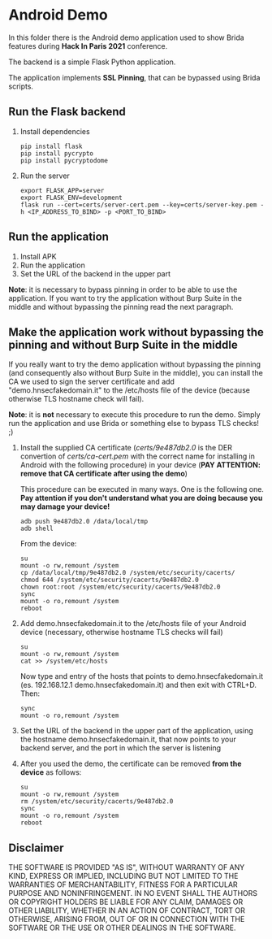 # Android Demo

In this folder there is the Android demo application used to show Brida features during **Hack In Paris 2021** conference. 

The backend is a simple Flask Python application.

The application implements **SSL Pinning**, that can be bypassed using Brida scripts.

## Run the Flask backend

1. Install dependencies

	```
	pip install flask
	pip install pycrypto
	pip install pycryptodome
	```

2. Run the server

	```
	export FLASK_APP=server
	export FLASK_ENV=development
	flask run --cert=certs/server-cert.pem --key=certs/server-key.pem -h <IP_ADDRESS_TO_BIND> -p <PORT_TO_BIND>
	```

## Run the application

1. Install APK
2. Run the application
3. Set the URL of the backend in the upper part

**Note**: it is necessary to bypass pinning in order to be able to use the application. If you want to try the application without Burp Suite in the middle and without bypassing the pinning read the next paragraph.

## Make the application work without bypassing the pinning and without Burp Suite in the middle

If you really want to try the demo application without bypassing the pinning (and consequently also without Burp Suite in the middle), you can install the CA we used to sign the server certificate and add "demo.hnsecfakedomain.it" to the /etc/hosts file of the device (because otherwise TLS hostname check will fail). 

**Note**: it is **not** necessary to execute this procedure to run the demo. Simply run the application and use Brida or something else to bypass TLS checks! ;)

1. Install the supplied CA certificate (*certs/9e487db2.0* is the DER convertion of *certs/ca-cert.pem* with the correct name for installing in Android with the following procedure) in your device (**PAY ATTENTION: remove that CA certificate after using the demo**)

	This procedure can be executed in many ways. One is the following one. **Pay attention if you don't understand what you are doing because you may damage your device!**

	```
	adb push 9e487db2.0 /data/local/tmp
	adb shell
	```

	From the device:

	```
	su
	mount -o rw,remount /system
	cp /data/local/tmp/9e487db2.0 /system/etc/security/cacerts/
	chmod 644 /system/etc/security/cacerts/9e487db2.0
	chown root:root /system/etc/security/cacerts/9e487db2.0
	sync
	mount -o ro,remount /system
	reboot
	```

2. Add demo.hnsecfakedomain.it to the /etc/hosts file of your Android device (necessary, otherwise hostname TLS checks will fail)

	```
	su
	mount -o rw,remount /system
	cat >> /system/etc/hosts
	```
	
	Now type and entry of the hosts that points to demo.hnsecfakedomain.it (es. 192.168.12.1 demo.hnsecfakedomain.it) and then exit with CTRL+D. Then:

	```
	sync
	mount -o ro,remount /system
	```

3. Set the URL of the backend in the upper part of the application, using the hostname demo.hnsecfakedomain.it, that now points to your backend server, and the port in which the server is listening

4. 	After you used the demo, the certificate can be removed **from the device** as follows:

	```
	su
	mount -o rw,remount /system
	rm /system/etc/security/cacerts/9e487db2.0
	sync
	mount -o ro,remount /system
	reboot
	```

## Disclaimer

THE SOFTWARE IS PROVIDED "AS IS", WITHOUT WARRANTY OF ANY KIND, EXPRESS OR IMPLIED, INCLUDING BUT NOT LIMITED TO THE WARRANTIES OF MERCHANTABILITY, FITNESS FOR A PARTICULAR PURPOSE AND NONINFRINGEMENT. IN NO EVENT SHALL THE AUTHORS OR COPYRIGHT HOLDERS BE LIABLE FOR ANY CLAIM, DAMAGES OR OTHER LIABILITY, WHETHER IN AN ACTION OF CONTRACT, TORT OR OTHERWISE, ARISING FROM, OUT OF OR IN CONNECTION WITH THE SOFTWARE OR THE USE OR OTHER DEALINGS IN THE SOFTWARE.